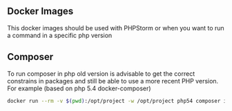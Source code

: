 Docker Images
-------------

This docker images should be used with PHPStorm or when you want to run a command 
in a specific php version


## Composer 

To run composer in php old version is advisable 
to get the correct constrains in packages and still be able to 
use a more recent PHP version. For example (based on php 5.4 docker-composer)

```bash
docker run --rm -v $(pwd):/opt/project -w /opt/project php54 composer install
```
